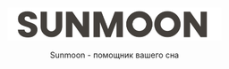 <br/>
<p align="center">
  <a href="https://github.com/Ragech/SunMoon">
    <img src="img/logo2.png" alt="Logo" height="60px">
  </a>

  <p align="center">
    Sunmoon - помощник вашего сна
    <br/>
    <br/>
  </p>
</p>
